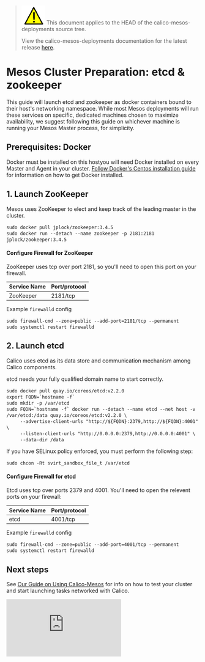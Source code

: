 <!--- master only -->
> ![warning](images/warning.png) This document applies to the HEAD of the calico-mesos-deployments source tree.
>
> View the calico-mesos-deployments documentation for the latest release [here](https://github.com/projectcalico/calico-mesos-deployments/blob/0.26.0%2B1/README.md).
<!--- else
> You are viewing the calico-mesos-deployments documentation for release **release**.
<!--- end of master only -->

# Mesos Cluster Preparation: etcd & zookeeper
This guide will launch etcd and zookeeper as docker containers bound to their host's networking namespace. While most Mesos deployments will run these services on specific, dedicated machines chosen to maximize availability, we suggest following this guide on whichever machine is running your Mesos Master process, for simplicity.

## Prerequisites: Docker
Docker must be installed on this hostyou will need Docker installed on every Master and Agent in your cluster.
[Follow Docker's Centos installation guide](https://docs.docker.com/engine/installation/centos/) for information on how to get Docker installed.

## 1. Launch ZooKeeper
Mesos uses ZooKeeper to elect and keep track of the leading master in the cluster.

```
sudo docker pull jplock/zookeeper:3.4.5
sudo docker run --detach --name zookeeper -p 2181:2181 jplock/zookeeper:3.4.5
```

#### Configure Firewall for ZooKeeper
ZooKeeper uses tcp over port 2181, so you'll need to open this port on your firewall.

| Service Name | Port/protocol     |
|--------------|-------------------|
| ZooKeeper    | 2181/tcp          |

Example `firewalld` config

```
sudo firewall-cmd --zone=public --add-port=2181/tcp --permanent
sudo systemctl restart firewalld
```
## 2. Launch etcd
Calico uses etcd as its data store and communication mechanism among Calico components.

etcd needs your fully qualified domain name to start correctly.

```
sudo docker pull quay.io/coreos/etcd:v2.2.0
export FQDN=`hostname -f`
sudo mkdir -p /var/etcd
sudo FQDN=`hostname -f` docker run --detach --name etcd --net host -v /var/etcd:/data quay.io/coreos/etcd:v2.2.0 \
     --advertise-client-urls "http://${FQDN}:2379,http://${FQDN}:4001" \
     --listen-client-urls "http://0.0.0.0:2379,http://0.0.0.0:4001" \
     --data-dir /data
```
If you have SELinux policy enforced, you must perform the following step:

```
sudo chcon -Rt svirt_sandbox_file_t /var/etcd
```

#### Configure Firewall for etcd
Etcd uses tcp over ports 2379 and 4001. You'll need to open the relevent ports on your firewall:

| Service Name | Port/protocol     |
|--------------|-------------------|
| etcd         | 4001/tcp          |

Example `firewalld` config

```
sudo firewall-cmd --zone=public --add-port=4001/tcp --permanent
sudo systemctl restart firewalld
```

## Next steps
See [Our Guide on Using Calico-Mesos](UsingCalicoMesos.md) for info on how to test your cluster and start launching tasks networked with Calico.

[![Analytics](https://ga-beacon.appspot.com/UA-52125893-3/calico-containers/docs/mesos/MesosClusterPreparation.md?pixel)](https://github.com/igrigorik/ga-beacon)
